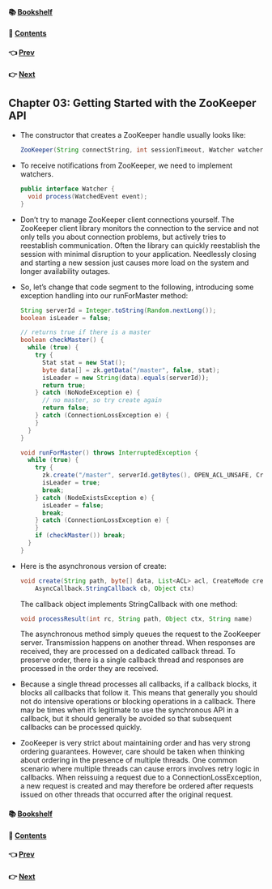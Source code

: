 #### &#x1F4DA; [Bookshelf](../)
#### &#x1F4DC; [Contents](./README.md#contents)
#### &#x1F448; [Prev](./Ch02_Getting_to_Grips_with_ZooKeeper.md)
#### &#x1F449; [Next](./Ch04_Dealing_with_State_Change.md)

## Chapter 03: Getting Started with the ZooKeeper API

- The constructor that creates a ZooKeeper handle usually looks like:
  ```java
  ZooKeeper(String connectString, int sessionTimeout, Watcher watcher)
  ```

- To receive notifications from ZooKeeper, we need to implement watchers.
  ```java
  public interface Watcher {
    void process(WatchedEvent event);
  }
  ```

- Don’t try to manage ZooKeeper client connections yourself. The ZooKeeper client library monitors the connection to the service and not only tells you about connection problems, but actively tries to reestablish communication. Often the library can quickly reestablish the session with minimal disruption to your application. Needlessly closing and starting a new session just causes more load on the system and longer availability outages.

- So, let’s change that code segment to the following, introducing some exception handling into our runForMaster method:
  ```java
  String serverId = Integer.toString(Random.nextLong());
  boolean isLeader = false;

  // returns true if there is a master
  boolean checkMaster() {
    while (true) {
      try {
        Stat stat = new Stat();
        byte data[] = zk.getData("/master", false, stat);
        isLeader = new String(data).equals(serverId));
        return true;
      } catch (NoNodeException e) {
        // no master, so try create again
        return false;
      } catch (ConnectionLossException e) {
      }
    }
  }

  void runForMaster() throws InterruptedException {
    while (true) {
      try {
        zk.create("/master", serverId.getBytes(), OPEN_ACL_UNSAFE, CreateMode.EPHEMERAL);
        isLeader = true;
        break;
      } catch (NodeExistsException e) {
        isLeader = false;
        break;
      } catch (ConnectionLossException e) {
      }
      if (checkMaster()) break;
    }
  }
  ```

- Here is the asynchronous version of create:
  ```java
  void create(String path, byte[] data, List<ACL> acl, CreateMode createMode,
      AsyncCallback.StringCallback cb, Object ctx)
  ```

	The callback object implements StringCallback with one method:
  ```java
  void processResult(int rc, String path, Object ctx, String name)
  ```

	The asynchronous method simply queues the request to the ZooKeeper server. Transmission happens on another thread. When responses are received, they are processed on a dedicated callback thread. To preserve order, there is a single callback thread and responses are processed in the order they are received.

- Because a single thread processes all callbacks, if a callback blocks, it blocks all callbacks that follow it. This means that generally you should not do intensive operations or blocking operations in a callback. There may be times when it’s legitimate to use the synchronous API in a callback, but it should generally be avoided so that subsequent callbacks can be processed quickly.

- ZooKeeper is very strict about maintaining order and has very strong ordering guarantees. However, care should be taken when thinking about ordering in the presence of multiple threads. One common scenario where multiple threads can cause errors involves retry logic in callbacks. When reissuing a request due to a ConnectionLossException, a new request is created and may therefore be ordered after requests issued on other threads that occurred after the original request.

#### &#x1F4DA; [Bookshelf](../)
#### &#x1F4DC; [Contents](./README.md#contents)
#### &#x1F448; [Prev](./Ch02_Getting_to_Grips_with_ZooKeeper.md)
#### &#x1F449; [Next](./Ch04_Dealing_with_State_Change.md)